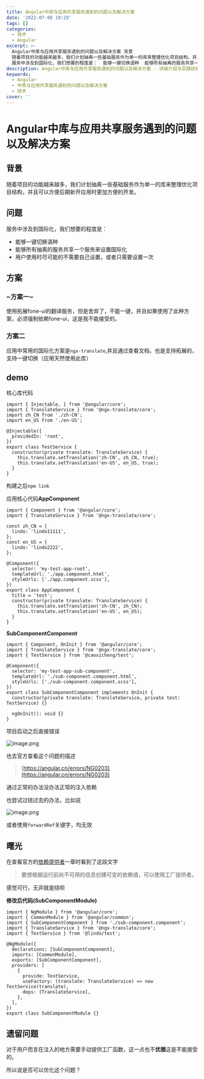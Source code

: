 ```yaml
---
title: Angular中库与应用共享服务遇到的问题以及解决方案
date: '2022-07-08 19:28'
tags: []
categories:
  - 技术
  - Angular
excerpt: >-
  Angular中库与应用共享服务遇到的问题以及解决方案 背景
  随着项目的功能越来越多，我们计划抽离一些基础服务作为单一的库来整理优化项目结构，并且可以方便后期新开应用时更加方便的开发。 问题
  服务中涉及到国际化，我们想要的程度是：  能够一键切换语种  能够所有抽离的服务共享一个服务来设置国际化  ...
description: Angular中库与应用共享服务遇到的问题以及解决方案 - 详细介绍与实践经验分享
keywords:
  - Angular
  - 中库与应用共享服务遇到的问题以及解决方案
  - 技术
cover: ''
---
```


# Angular中库与应用共享服务遇到的问题以及解决方案

## 背景

随着项目的功能越来越多，我们计划抽离一些基础服务作为单一的库来整理优化项目结构，并且可以方便后期新开应用时更加方便的开发。

## 问题

服务中涉及到国际化，我们想要的程度是：

* 能够一键切换语种
* 能够所有抽离的服务共享一个服务来设置国际化
* 用户使用时尽可能的不需要自己设置，或者只需要设置一次

## 方案

### ~方案一~

使用拓展fone-ui的翻译服务，但是舍弃了，不能一键，并且如果使用了此种方案，必须强制依赖fone-ui，这是我不能接受的。

### 方案二

应用中常用的国际化方案是`ngx-translate`,并且通过查看文档，也是支持拓展的，支持一键切换（应用天然使用此库）

## demo

核心库代码

```
import { Injectable, } from '@angular/core';
import { TranslateService } from '@ngx-translate/core';
import zh_CN from './zh-CN';
import en_US from './en-US';

@Injectable({
  providedIn: 'root',
})
export class TestService {
  constructor(private translate: TranslateService) {
    this.translate.setTranslation('zh-CN', zh_CN, true);
    this.translate.setTranslation('en-US', en_US, true);
  }
}
```

构建之后`npm link`

应用核心代码**AppComponent**

```
import { Component } from '@angular/core';
import { TranslateService } from '@ngx-translate/core';

const zh_CN = {
  lindo: 'lindo11111',
};
const en_US = {
  lindo: 'lindo2222',
};

@Component({
  selector: 'my-test-app-root',
  templateUrl: './app.component.html',
  styleUrls: ['./app.component.scss'],
})
export class AppComponent {
  title = 'test';
  constructor(private translate: TranslateService) {
    this.translate.setTranslation('zh-CN', zh_CN);
    this.translate.setTranslation('en-US', en_US);
  }
}
```

**SubComponentComponent**

```
import { Component, OnInit } from '@angular/core';
import { TranslateService } from '@ngx-translate/core';
import { TestService } from '@caoxicheng/test';

@Component({
  selector: 'my-test-app-sub-component',
  templateUrl: './sub-component.component.html',
  styleUrls: ['./sub-component.component.scss'],
})
export class SubComponentComponent implements OnInit {
  constructor(private translate: TranslateService, private test: TestService) {}

  ngOnInit(): void {}
}
```

项目启动之后直接错误

![image.png](2257690684.png)

也去官方查看这个问题的描述

> [https://angular.cn/errors/NG0203](https://angular.cn/errors/NG0203)

通过正常的办法没办法正常的注入依赖

也尝试过绕过去的办法，比如说

![image.png](935070070.png)

或者使用`forwardRef`关键字，均无效

## 曙光

在查看官方的[依赖提供者](https://angular.cn/guide/dependency-injection-providers)一章时看到了这段文字

> 要想根据运行前尚不可用的信息创建可变的依赖值，可以使用工厂提供者。

感觉可行，无非就是绕呗

**修改后代码(SubComponentModule)**

```
import { NgModule } from '@angular/core';
import { CommonModule } from '@angular/common';
import { SubComponentComponent } from './sub-component.component';
import { TranslateService } from '@ngx-translate/core';
import { TestService } from '@lindo/test';

@NgModule({
  declarations: [SubComponentComponent],
  imports: [CommonModule],
  exports: [SubComponentComponent],
  providers: [
    {
      provide: TestService,
      useFactory: (translate: TranslateService) => new TestService(translate),
      deps: [TranslateService],
    },
  ],
})
export class SubComponentModule {}
```

## 遗留问题

对于用户而言在注入的地方需要手动提供工厂函数，这一点也不**优雅**这是不能接受的。

所以说是否可以优化这个问题？
